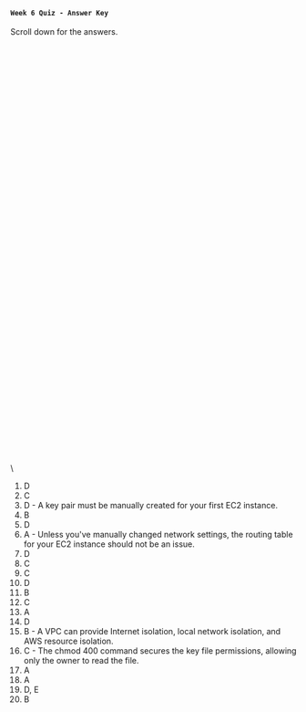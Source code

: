 **`Week 6 Quiz - Answer Key`**
\
\
Scroll down for the answers.
\
\
\
\
\
\
\
\
\
\
\
\
\
\
\
\
\
\
\
\
\
\
\
\
\
\
\
\
\
\
\
\
\
\
\
\
\
\
\
\
\
\
\
\
\
\

1. D
2. C
3. D - A key pair must be manually created for your first EC2 instance.
4. B
5. D
6. A - Unless you've manually changed network settings, the routing table for your EC2 instance should not be an issue.
7. D
8. C
9. C
10. D
11. B
12. C
13. A
14. D
15. B - A VPC can provide Internet isolation, local network isolation, and AWS resource isolation.
16. C - The chmod 400 command secures the key file permissions, allowing only the owner to read the file.
17. A
18. A
19. D, E
20. B
